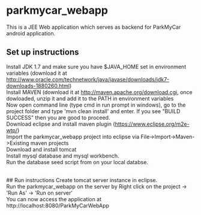 # parkmycar_webapp
This is a JEE Web application which serves as backend for ParkMyCar android application.

## Set up instructions
Install JDK 1.7 and make sure you have $JAVA_HOME set in environment variables (download it at http://www.oracle.com/technetwork/java/javase/downloads/jdk7-downloads-1880260.html) <br/>
Install MAVEN (download it at http://maven.apache.org/download.cgi, once dowloaded, unzip it and add it to the PATH in  environment variables<br/>
Now open command line (type cmd in run prompt in windows), go to the project folder and type 'mvn clean install' and enter. If you see "BUILD SUCCESS" then you are good to proceed. <br/>
Download eclipse and install maven plugin (https://www.eclipse.org/m2e-wtp/) <br/>
Import the parkmycar_webapp project into eclipse via File->Import->Maven->Existing maven projects <br/>
Download and install tomcat <br/>
Install mysql database and mysql workbench.<br/>
Run the database seed script from <TBD> on your local databse.<br/>

<br/>
## Run instructions
Create tomcat server instance in eclipse. <br/>
Run the parkmycar_webapp on the server by Right click on the project -> 'Run As' -> 'Run on server' <br/>
You can now access the application at http://localhost:8080/ParkMyCarWebApp <br/>








